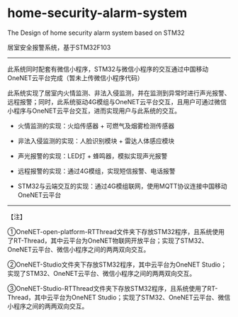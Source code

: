 # home-security-alarm-system
 The Design of home security alarm system based on STM32

居室安全报警系统，基于STM32F103

---

此系统同时配套有微信小程序，STM32与微信小程序的交互通过中国移动OneNET云平台完成（暂未上传微信小程序代码）

此系统实现了居室内火情监测、非法入侵监测，并在监测到异常时进行声光报警、远程报警；同时，此系统驱动4G模组与OneNET云平台交互，且用户可通过微信小程序与OneNET云平台交互，进而实现用户与此系统的交互。

- 火情监测的实现：火焰传感器 + 可燃气及烟雾检测传感器

- 非法入侵监测的实现：人脸识别模块 + 雷达人体感应模块

- 声光报警的实现：LED灯 + 蜂鸣器，模拟实现声光报警

- 远程报警的实现：通过4G模组，实现短信报警、电话报警

- STM32与云端交互的实现：通过4G模组联网，使用MQTT协议连接中国移动OneNET云平台

---

【注】

①OneNET-open-platform-RTThread文件夹下存放STM32程序，且系统使用了RT-Thread，其中云平台为OneNET物联网开放平台；实现了STM32、OneNET云平台、微信小程序之间的两两双向交互。

②OneNET-Studio文件夹下存放STM32程序，其中云平台为OneNET Studio；实现了STM32、OneNET云平台、微信小程序之间的两两双向交互。

③OneNET-Studio-RTThread文件夹下存放STM32程序，且系统使用了RT-Thread，其中云平台为OneNET Studio；实现了STM32、OneNET云平台、微信小程序之间的两两双向交互。

